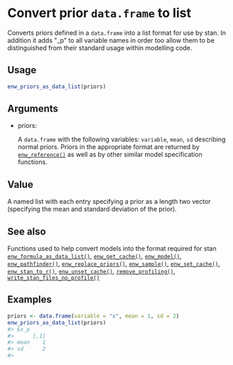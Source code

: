 # Convert prior `data.frame` to list

Converts priors defined in a `data.frame` into a list format for use by
stan. In addition it adds "\_p" to all variable names in order too allow
them to be distinguished from their standard usage within modelling
code.

## Usage

``` r
enw_priors_as_data_list(priors)
```

## Arguments

- priors:

  A `data.frame` with the following variables: `variable`, `mean`, `sd`
  describing normal priors. Priors in the appropriate format are
  returned by
  [`enw_reference()`](https://package.epinowcast.org/dev/reference/enw_reference.md)
  as well as by other similar model specification functions.

## Value

A named list with each entry specifying a prior as a length two vector
(specifying the mean and standard deviation of the prior).

## See also

Functions used to help convert models into the format required for stan
[`enw_formula_as_data_list()`](https://package.epinowcast.org/dev/reference/enw_formula_as_data_list.md),
[`enw_get_cache()`](https://package.epinowcast.org/dev/reference/enw_get_cache.md),
[`enw_model()`](https://package.epinowcast.org/dev/reference/enw_model.md),
[`enw_pathfinder()`](https://package.epinowcast.org/dev/reference/enw_pathfinder.md),
[`enw_replace_priors()`](https://package.epinowcast.org/dev/reference/enw_replace_priors.md),
[`enw_sample()`](https://package.epinowcast.org/dev/reference/enw_sample.md),
[`enw_set_cache()`](https://package.epinowcast.org/dev/reference/enw_set_cache.md),
[`enw_stan_to_r()`](https://package.epinowcast.org/dev/reference/enw_stan_to_r.md),
[`enw_unset_cache()`](https://package.epinowcast.org/dev/reference/enw_unset_cache.md),
[`remove_profiling()`](https://package.epinowcast.org/dev/reference/remove_profiling.md),
[`write_stan_files_no_profile()`](https://package.epinowcast.org/dev/reference/write_stan_files_no_profile.md)

## Examples

``` r
priors <- data.frame(variable = "x", mean = 1, sd = 2)
enw_priors_as_data_list(priors)
#> $x_p
#>      [,1]
#> mean    1
#> sd      2
#> 
```
